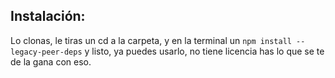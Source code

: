 ## Instalación:

Lo clonas, le tiras un cd a la carpeta, y en la terminal un `npm install --legacy-peer-deps` y listo, ya puedes usarlo, no tiene licencia has lo que se te de la gana con eso.
